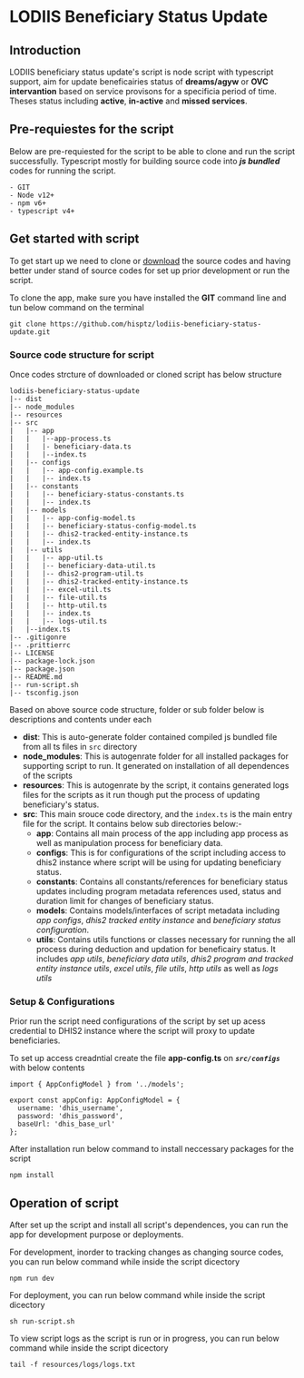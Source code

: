 # LODIIS Beneficiary Status Update

## Introduction

LODIIS beneficiary status update's script is node script with typescript support, aim for update beneficairies status of **dreams/agyw** or **OVC intervantion** based on service provisons for a specificia period of time. Theses status including **active**, **in-active** and **missed services**.

## Pre-requiestes for the script

Below are pre-requiested for the script to be able to clone and run the script successfully. Typescript mostly for building source code into **_js bundled_** codes for running the script.

```
- GIT
- Node v12+
- npm v6+
- typescript v4+
```

## Get started with script

To get start up we need to clone or [download](https://github.com/hisptz/lodiis-beneficiary-status-update/archive/refs/heads/develop.zip) the source codes and having better under stand of source codes for set up prior development or run the script.

To clone the app, make sure you have installed the **GIT** command line and tun below command on the terminal

`git clone https://github.com/hisptz/lodiis-beneficiary-status-update.git`

### Source code structure for script

Once codes strcture of downloaded or cloned script has below structure

```
lodiis-beneficiary-status-update
|-- dist
|-- node_modules
|-- resources
|-- src
|   |-- app
|   |   |--app-process.ts
|   |   |- beneficiary-data.ts
|   |   |--index.ts
|   |-- configs
|   |   |-- app-config.example.ts
|   |   |-- index.ts
|   |-- constants
|   |   |-- beneficiary-status-constants.ts
|   |   |-- index.ts
|   |-- models
|   |   |-- app-config-model.ts
|   |   |-- beneficiary-status-config-model.ts
|   |   |-- dhis2-tracked-entity-instance.ts
|   |   |-- index.ts
|   |-- utils
|   |   |-- app-util.ts
|   |   |-- beneficiary-data-util.ts
|   |   |-- dhis2-program-util.ts
|   |   |-- dhis2-tracked-entity-instance.ts
|   |   |-- excel-util.ts
|   |   |-- file-util.ts
|   |   |-- http-util.ts
|   |   |-- index.ts
|   |   |-- logs-util.ts
|   |--index.ts
|-- .gitigonre
|-- .prittierrc
|-- LICENSE
|-- package-lock.json
|-- package.json
|-- README.md
|-- run-script.sh
|-- tsconfig.json
```

Based on above source code structure, folder or sub folder below is descriptions and contents under each

- **dist**: This is auto-generate folder contained compiled js bundled file from all ts files in `src` directory
- **node_modules**: This is autogenrate folder for all installed packages for supporting script to run. It generated on installation of all dependences of the scripts
- **resources**: This is autogenrate by the script, it contains generated logs files for the scripts as it run though put the process of updating beneficiary's status.
- **src**: This main srouce code directory, and the `index.ts` is the main entry file for the script. It contains below sub directories below:-
  - **app**: Contains all main process of the app including app process as well as manipulation process for beneficiary data.
  - **configs**: This is for configurations of the script including access to dhis2 instance where script will be using for updating beneficiary status.
  - **constants**: Contains all constants/references for beneficiary status updates including program metadata references used, status and duration limit for changes of beneficiary status.
  - **models**: Contains models/interfaces of script metadata including _app configs_, _dhis2 tracked entity instance_ and _beneficiary status configuration_.
  - **utils**: Contains utils functions or classes necessary for running the all process during deduction and updation for beneficairy status. It includes _app utils_, _beneficiary data utils_, _dhis2 program and tracked entity instance utils_, _excel utils_, _file utils_, _http utils_ as well as _logs utils_

### Setup & Configurations

Prior run the script need configurations of the script by set up acess credential to DHIS2 instance where the script will proxy to update beneficiaries.

To set up access creadntial create the file **app-config.ts** on **_`src/configs`_** with below contents

```
import { AppConfigModel } from '../models';

export const appConfig: AppConfigModel = {
  username: 'dhis_username',
  password: 'dhis_password',
  baseUrl: 'dhis_base_url'
};

```

After installation run below command to install neccessary packages for the script

```
npm install
```

## Operation of script

After set up the script and install all script's dependences, you can run the app for development purpose or deployments.

For development, inorder to tracking changes as changing source codes, you can run below command while inside the script dicectory

```
npm run dev
```

For deployment, you can run below command while inside the script dicectory

```
sh run-script.sh
```

To view script logs as the script is run or in progress, you can run below command while inside the script dicectory

```
tail -f resources/logs/logs.txt
```
